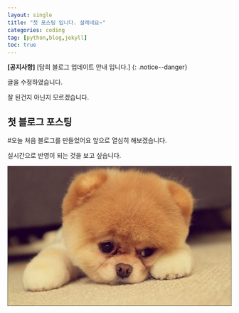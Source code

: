 ```yaml
---
layout: single
title: "첫 포스팅 입니다. 설레네요~"
categories: coding
tag: [python,blog,jekyll]
toc: true
---
```


**[공지사항]** [담희 블로그 업데이트 안내 입니다.]
{: .notice--danger}



글을 수정하였습니다.

잘 된건지 아닌지 모르겠습니다.




## 첫 블로그 포스팅

#오늘 처음 블로그를 만들었어요
앞으로 열심히 해보겠습니다.



실시간으로 반영이 되는 것을 보고 싶습니다.



![다운로드](../images/2021-10-16-first/다운로드-16343890322491.jpg)
